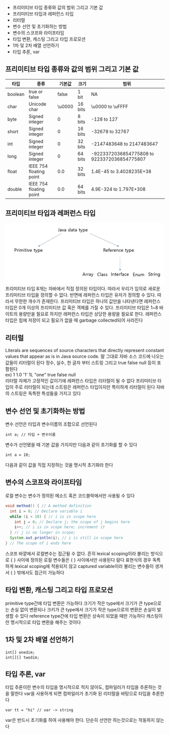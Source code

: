 * 프리미티브 타입 종류와 값의 범위 그리고 기본 값
* 프리미티브 타입과 레퍼런스 타입
* 리터럴
* 변수 선언 및 초기화하는 방법
* 변수의 스코프와 라이프타임
* 타입 변환, 캐스팅 그리고 타입 프로모션
* 1차 및 2차 배열 선언하기
* 타입 추론, var

## 프리미티브 타입 종류와 값의 범위 그리고 기본 값
|타입|종류|기본값|크기|범위|
|--------|-------|--------|-------|--------|
|boolean|true or false|false|1 bit|NA|
|char|Unicode char|\u0000|16 bits|\u0000 to \uFFFF|
|byte|Signed integer|0|8 bits|-128 to 127|
|short|Signed integer|0|16 bits|-32678 to 32767|
|int|Signed integer|0|32 bits|-2147483648 to 2147483647|
|long|Signed integer|0|64 bits|-9223372036854775808 to 9223372036854775807|
|float|IEEE 754 floating point|0.0|32 bits|1.4E-45 to 3.4028235E+38|
|double|IEEE 754 floating point|0.0|64 bits|4.9E-324 to 1.797E+308|

## 프리미티브 타입과 레퍼런스 타입
<img src="./img/1.JPG"></img><br/>
프리미티브 타입 8개는 자바에서 직접 정의된 타입이다. 따라서 우리가 임의로 새로운 프리미티브 타입을 정의할 수 없다.
반면에 레퍼런스 타입은 유저가 정의할 수 있다. 따라서 무한한 개수가 존재한다.
프리미티브 타입은 하나의 값만을 나타낸다면 레퍼런스 타입은 0개 이상의 프리미티브 값 혹은 객체를 가질 수 있다.
프리미티브 타입은 1~8 바이트의 용량만을 필요로 하지만 레퍼런스 타입은 상당한 용량을 필요로 한다.
레퍼런스 타입은 힙에 저장이 되고 필요가 없을 때 garbage collected되어 사라진다

## 리터럴
Literals are sequences of source characters that directly represent constant values that appear as is in Java source code.
말 그대로 자바 소스 코드에 나오는 값들이 리터럴이 된다 정수, 실수, 한 글자 부터 스트링 그리고 true false null 등이 포함된다
<br/>ex) 1 1.0 '1' 1L "one" true false null<br/>
리터럴 자체가 고정적인 값이기에 레퍼런스 타입은 리터럴이 될 수 없다
프리미티브 타입이 주로 리터럴이 되는데 스트링은 레퍼런스 타입이지만 특이하게 리터럴이 된다
자바의 스트링은 독특한 특성들을 가지고 있다

## 변수 선언 및 초기화하는 방법
변수 선언은 타입과 변수이름의 조합으로 선언된다
```
int a; // 타입 + 변수이름
```
변수가 선언됐을 때 기본 값을 가지지만 다음과 같이 초기화를 할 수 있다 
```
int a = 10;
```
다음과 같이 값을 직접 지정하는 것을 명시적 초기화라 한다

## 변수의 스코프와 라이프타임
로컬 변수는 변수가 정의된 메소드 혹은 코드블락에서만 사용될 수 있다
```java
void method() { // A method definition
  int i = 0; // Declare variable i
  while (i < 10) { // i is in scope here
    int j = 0; // Declare j; the scope of j begins here
    i++; // i is in scope here; increment it
  } // j is no longer in scope;
  System.out.println(i); // i is still in scope here
} // The scope of i ends here
```
스코프 바깥에서 로컬변수는 접근될 수 없다.
흔히 lexical scoping이라 불리는 방식으로 { } 사이에 정의된 로컬 변수들은 { } 사이에서만 사용된다
람다 표현식의 경우 독특하게 lexical scoping에 적용되지 않고 captured variable이라 불리는 변수들이 생겨서 { } 밖에서도 접근이 가능하다

## 타입 변환, 캐스팅 그리고 타입 프로모션
primitive type간에 타입 변환은 가능하다
크기가 작은 type에서 크기가 큰 type으로는 손실 없이 변환되나 크키가 큰 type에서 크기가 작은 type으로의 변환은 손실이 발생할 수 있다
reference type간에 타입 변환은 상속이 되었을 때만 가능하다
캐스팅이란 명시적으로 타입 변환을 해주는 것이다

## 1차 및 2차 배열 선언하기
```
int[] onedim;
int[][] twodim;
```

## 타입 추론, var
타입 추론이란 변수의 타입을 명시적으로 적지 않아도, 컴파일러가 타입을 추론하는 것을 말한다
var을 사용하게 되면 컴파일러가 초기화 된 리터럴을 바탕으로 타입을 추론한다
```
var tt = "hi" // var -> string
```
var은 반드시 초기화를 하여 사용해야 한다. 단순히 선언만 하는것으로는 작동하지 않는다
